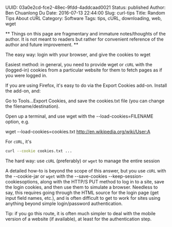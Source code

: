 UUID: 03a0e2cd-fce2-48ec-9fdd-4addcaad0021
Status: published
Author: Ben Chuanlong Du
Date: 2016-07-13 22:44:00
Slug: curl-tips
Title: Random Tips About cURL
Category: Software
Tags: tips, cURL, downloading, web, wget

**
Things on this page are fragmentary and immature notes/thoughts of the author. 
It is not meant to readers but rather for convenient reference of the author and future improvement.
**
 
The easy way: login with your browser,
and give the cookies to wget

Easiest method: in general, 
you need to provide wget or `cURL` with the (logged-in) cookies 
from a particular website for them to fetch pages as if you were logged in.

If you are using Firefox, 
it's easy to do via the Export Cookies add-on. 
Install the add-on, and:

Go to Tools...Export Cookies, 
and save the cookies.txt file (you can change the filename/destination).

Open up a terminal, 
and use wget with the --load-cookies=FILENAME option, e.g.

wget --load-cookies=cookies.txt http://en.wikipedia.org/wiki/User:A

For `cURL`, it's 
```sh
curl --cookie cookies.txt ...
```


The hard way: use `cURL` (preferably) or `wget` to manage the entire session

A detailed how-to is beyond the scope of this answer, 
but you use `cURL` with the --cookie-jar or `wget` 
with the --save-cookies --keep-session-cookiesoptions, 
along with the HTTP/S PUT method to log in to a site, 
save the login cookies, and then use them to simulate a browser.
Needless to say, 
this requires going through the HTML source for the login page (get input field names, etc.), 
and is often difficult to get to work for sites 
using anything beyond simple login/password authentication.

Tip: if you go this route, 
it is often much simpler to deal with the mobile version of a website (if available), 
at least for the authentication step.


